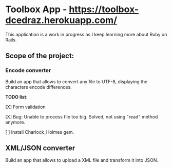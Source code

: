 # Toolbox App - https://toolbox-dcedraz.herokuapp.com/

This application is a work in progress as I keep learning more about Ruby on Rails.

## Scope of the project:

### Encode converter

Build an app that allows to convert any file to UTF-8, displaying the characters encode differences.

**TODO list:**

[X] Form validation

[X] Bug: Unable to process file too big. Solved, not using "read" method anymore. 

[ ] Install Charlock_Holmes gem.

## XML/JSON converter

Build an app that allows to upload a XML file and transform it into JSON.
